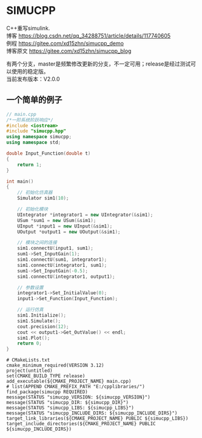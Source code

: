 # SIMUCPP

C++重写simulink.  
博客 <https://blog.csdn.net/qq_34288751/article/details/117740605>  
例程 <https://gitee.com/xd15zhn/simucpp_demo>  
博客原文 <https://gitee.com/xd15zhn/simucpp_blog>  

有两个分支，master是频繁修改更新的分支，不一定可用；release是经过测试可以使用的稳定版。  
当前发布版本：V2.0.0

## 一个简单的例子
```cpp
// main.cpp
/*一阶系统阶跃响应*/
#include <iostream>
#include "simucpp.hpp"
using namespace simucpp;
using namespace std;

double Input_Function(double t)
{
    return 1;
}

int main()
{
    // 初始化仿真器
    Simulator sim1(10);

    // 初始化模块
    UIntegrator *integrator1 = new UIntegrator(&sim1);
    USum *sum1 = new USum(&sim1);
    UInput *input1 = new UInput(&sim1);
    UOutput *output1 = new UOutput(&sim1);

    // 模块之间的连接
    sim1.connectU(input1, sum1);
    sum1->Set_InputGain(1);
    sim1.connectU(sum1, integrator1);
    sim1.connectU(integrator1, sum1);
    sum1->Set_InputGain(-0.5);
    sim1.connectU(integrator1, output1);

    // 参数设置
    integrator1->Set_InitialValue(0);
    input1->Set_Function(Input_Function);

    // 运行仿真
    sim1.Initialize();
    sim1.Simulate();
    cout.precision(12);
    cout << output1->Get_OutValue() << endl;
    sim1.Plot();
    return 0;
}
```
```
# CMakeLists.txt
cmake_minimum_required(VERSION 3.12)
project(untitled)
set(CMAKE_BUILD_TYPE release)
add_executable(${CMAKE_PROJECT_NAME} main.cpp)
# list(APPEND CMAKE_PREFIX_PATH "E:/cpplibraries/")
find_package(simucpp REQUIRED)
message(STATUS "simucpp_VERSION: ${simucpp_VERSION}")
message(STATUS "simucpp_DIR: ${simucpp_DIR}")
message(STATUS "simucpp_LIBS: ${simucpp_LIBS}")
message(STATUS "simucpp_INCLUDE_DIRS: ${simucpp_INCLUDE_DIRS}")
target_link_libraries(${CMAKE_PROJECT_NAME} PUBLIC ${simucpp_LIBS})
target_include_directories(${CMAKE_PROJECT_NAME} PUBLIC ${simucpp_INCLUDE_DIRS})
```
